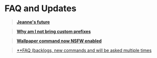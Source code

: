 # FAQ and Updates

>[**Jeanne's future**](https://github.com/ZaneRE544/ZaneRE544/blob/main/Future%20of%20Jeanne.md)


>[**Why am I not bring custom prefixes**](https://github.com/ZaneRE544/ZaneRE544/blob/main/Custom%20prefixes%20in%20Jeanne.md)


>[**Wallpaper command now NSFW enabled**](https://github.com/ZaneRE544/ZaneRE544/blob/main/Why%20the%20wallpaper%20command%20is%20now%20NSFW%20enabled.txt)


>[**FAQ (backlogs, new commands and will be asked multiple times](https://github.com/ZaneRE544/ZaneRE544/blob/main/FAQ.txt)
